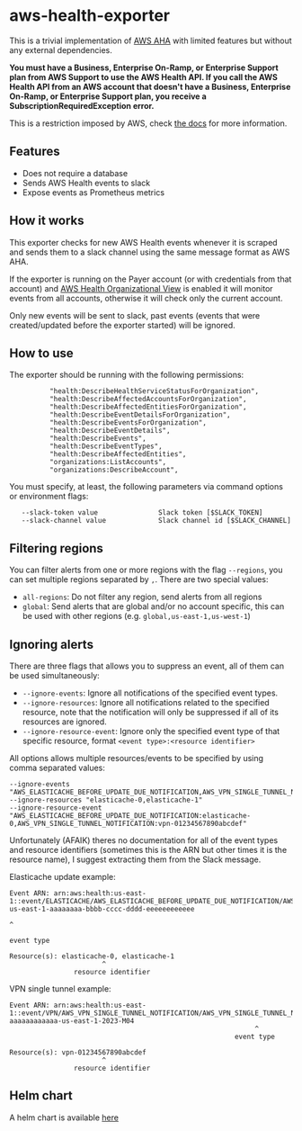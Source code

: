 # aws-health-exporter

This is a trivial implementation of [AWS AHA][aha-blog] with limited features but without any external dependencies.

**You must have a Business, Enterprise On-Ramp, or Enterprise Support plan from AWS Support to use the AWS Health API. If you call the AWS Health API from an AWS account that doesn't have a Business, Enterprise On-Ramp, or Enterprise Support plan, you receive a SubscriptionRequiredException error.**

This is a restriction imposed by AWS, check [the docs][health-api] for more information.

## Features

- Does not require a database
- Sends AWS Health events to slack
- Expose events as Prometheus metrics

## How it works

This exporter checks for new AWS Health events whenever it is scraped and sends them to a slack channel using the same message format as AWS AHA.

If the exporter is running on the Payer account (or with credentials from that account) and [AWS Health Organizational View][health-org] is enabled
it will monitor events from all accounts, otherwise it will check only the current account.

Only new events will be sent to slack, past events (events that were created/updated before the exporter started) will be ignored.

## How to use

The exporter should be running with the following permissions:
```
          "health:DescribeHealthServiceStatusForOrganization",
          "health:DescribeAffectedAccountsForOrganization",
          "health:DescribeAffectedEntitiesForOrganization",
          "health:DescribeEventDetailsForOrganization",
          "health:DescribeEventsForOrganization",
          "health:DescribeEventDetails",
          "health:DescribeEvents",
          "health:DescribeEventTypes",
          "health:DescribeAffectedEntities",
          "organizations:ListAccounts",
          "organizations:DescribeAccount",
```

You must specify, at least, the following parameters via command options or environment flags:
```
   --slack-token value               Slack token [$SLACK_TOKEN]
   --slack-channel value             Slack channel id [$SLACK_CHANNEL]
```

## Filtering regions

You can filter alerts from one or more regions with the flag `--regions`, you can set multiple regions separated by `,`.
There are two special values:
* `all-regions`: Do not filter any region, send alerts from all regions
* `global`: Send alerts that are global and/or no account specific, this can be used with other regions (e.g. `global,us-east-1,us-west-1`)

## Ignoring alerts

There are three flags that allows you to suppress an event, all of them can be used simultaneously:
* `--ignore-events`: Ignore all notifications of the specified event types.
* `--ignore-resources`: Ignore all notifications related to the specified resource, note that the notification will only be suppressed
if all of its resources are ignored.
* `--ignore-resource-event`: Ignore only the specified event type of that specific resource, format `<event type>:<resource identifier>`

All options allows multiple resources/events to be specified by using comma separated values:
```
--ignore-events "AWS_ELASTICACHE_BEFORE_UPDATE_DUE_NOTIFICATION,AWS_VPN_SINGLE_TUNNEL_NOTIFICATION"
--ignore-resources "elasticache-0,elasticache-1"
--ignore-resource-event "AWS_ELASTICACHE_BEFORE_UPDATE_DUE_NOTIFICATION:elasticache-0,AWS_VPN_SINGLE_TUNNEL_NOTIFICATION:vpn-01234567890abcdef"
```

Unfortunately (AFAIK) theres no documentation for all of the event types and resource identifiers (sometimes this is the ARN but
other times it is the resource name), I suggest extracting them from the Slack message.

Elasticache update example:
```
Event ARN: arn:aws:health:us-east-1::event/ELASTICACHE/AWS_ELASTICACHE_BEFORE_UPDATE_DUE_NOTIFICATION/AWS_ELASTICACHE_BEFORE_UPDATE_DUE_NOTIFICATION-us-east-1-aaaaaaaa-bbbb-cccc-dddd-eeeeeeeeeeee
                                                                        ^
                                                                   event type

Resource(s): elasticache-0, elasticache-1
                       ^
                resource identifier
```

VPN single tunnel example:
```
Event ARN: arn:aws:health:us-east-1::event/VPN/AWS_VPN_SINGLE_TUNNEL_NOTIFICATION/AWS_VPN_SINGLE_TUNNEL_NOTIFICATION-aaaaaaaaaaaa-us-east-1-2023-M04
                                                             ^
                                                        event type

Resource(s): vpn-01234567890abcdef
                       ^
                resource identifier
```

## Helm chart

A helm chart is available [here][chart]

[aha-blog]: https://aws.amazon.com/blogs/mt/aws-health-aware-customize-aws-health-alerts-for-organizational-and-personal-aws-accounts/
[health-api]: https://docs.aws.amazon.com/health/latest/ug/health-api.html
[health-org]: https://docs.aws.amazon.com/health/latest/ug/aggregate-events.html
[chart]: https://github.com/AndreZiviani/helm-charts/tree/main/charts/aws-health-exporter
